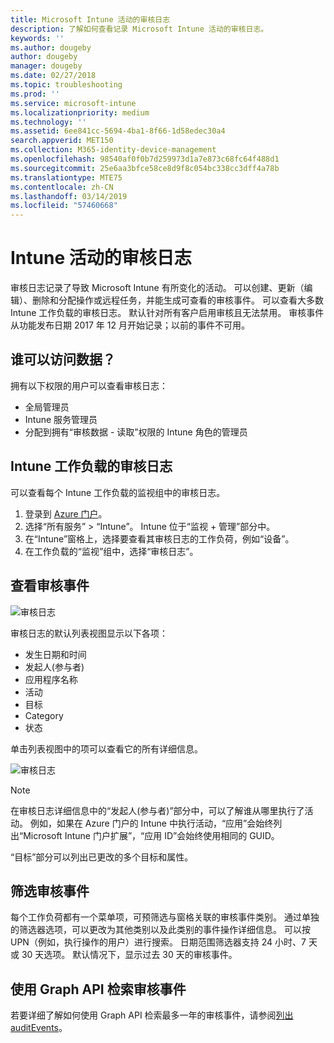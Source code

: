 ```yaml
---
title: Microsoft Intune 活动的审核日志
description: 了解如何查看记录 Microsoft Intune 活动的审核日志。
keywords: ''
ms.author: dougeby
author: dougeby
manager: dougeby
ms.date: 02/27/2018
ms.topic: troubleshooting
ms.prod: ''
ms.service: microsoft-intune
ms.localizationpriority: medium
ms.technology: ''
ms.assetid: 6ee841cc-5694-4ba1-8f66-1d58edec30a4
search.appverid: MET150
ms.collection: M365-identity-device-management
ms.openlocfilehash: 98540af0f0b7d259973d1a7e873c68fc64f488d1
ms.sourcegitcommit: 25e6aa3bfce58ce8d9f8c054bc338cc3dff4a78b
ms.translationtype: MTE75
ms.contentlocale: zh-CN
ms.lasthandoff: 03/14/2019
ms.locfileid: "57460668"
---
```

# <a name="audit-logs-for-intune-activities"></a>Intune 活动的审核日志
审核日志记录了导致 Microsoft Intune 有所变化的活动。 可以创建、更新（编辑）、删除和分配操作或远程任务，并能生成可查看的审核事件。 可以查看大多数 Intune 工作负载的审核日志。 默认针对所有客户启用审核且无法禁用。 审核事件从功能发布日期 2017 年 12 月开始记录；以前的事件不可用。

## <a name="who-can-access-the-data"></a>谁可以访问数据？
拥有以下权限的用户可以查看审核日志：
- 全局管理员
- Intune 服务管理员
- 分配到拥有“审核数据  - 读取”权限的 Intune 角色的管理员

## <a name="audit-logs-for-intune-workloads"></a>Intune 工作负载的审核日志
可以查看每个 Intune 工作负载的监视组中的审核日志。  
1. 登录到 [Azure 门户](https://portal.azure.com)。
2. 选择“所有服务” > “Intune”。 Intune 位于“监视 + 管理”部分中。
3. 在“Intune”窗格上，选择要查看其审核日志的工作负荷，例如“设备”。
4. 在工作负载的“监视”组中，选择“审核日志”。

## <a name="review-audit-events"></a>查看审核事件
![审核日志](./media/monitor-audit-logs.png "审核日志")

审核日志的默认列表视图显示以下各项：    

- 发生日期和时间
- 发起人(参与者)
- 应用程序名称
- 活动
- 目标
- Category
- 状态

单击列表视图中的项可以查看它的所有详细信息。

![审核日志](./media/monitor-audit-log-detail.png "审核日志")

> [!Note]    
> 在审核日志详细信息中的“发起人(参与者)”部分中，可以了解谁从哪里执行了活动。 例如，如果在 Azure 门户的 Intune 中执行活动，“应用”会始终列出“Microsoft Intune 门户扩展”，“应用 ID”会始终使用相同的 GUID。 
>    
> “目标”部分可以列出已更改的多个目标和属性。  


## <a name="filter-audit-events"></a>筛选审核事件
每个工作负荷都有一个菜单项，可预筛选与窗格关联的审核事件类别。 通过单独的筛选器选项，可以更改为其他类别以及此类别的事件操作详细信息。 可以按 UPN（例如，执行操作的用户）进行搜索。 日期范围筛选器支持 24 小时、7 天或 30 天选项。 默认情况下，显示过去 30 天的审核事件。

## <a name="use-graph-api-to-retrieve-audit-events"></a>使用 Graph API 检索审核事件
若要详细了解如何使用 Graph API 检索最多一年的审核事件，请参阅[列出 auditEvents](https://developer.microsoft.com/en-us/graph/docs/api-reference/beta/api/intune_auditing_auditevent_list)。

